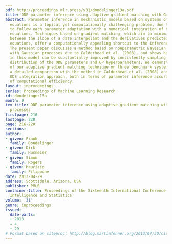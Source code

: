 ```yaml
---
pdf: http://proceedings.mlr.press/v31/dondelinger13a.pdf
title: ODE parameter inference using adaptive gradient matching with Gaussian processes
abstract: Parameter inference in mechanistic models based on systems of coupled differential
  equations is a topical yet computationally challenging problem, due to the need
  to follow each parameter adaptation with a numerical integration of the differential
  equations. Techniques based on gradient matching, which aim to minimize the discrepancy
  between the slope of a data interpolant and the derivatives predicted from the differential
  equations, offer a computationally appealing shortcut to the inference  problem.
  The present paper discusses a method based on nonparametric Bayesian statistics
  with Gaussian processes due to Calderhead et al. (2008), and shows how inference
  in this model can be substantially improved by consistently sampling from the joint
  distribution of the ODE parameters and GP hyperparameters. We demonstrate the efficiency
  of our adaptive gradient matching technique on three benchmark systems, and perform
  a detailed comparison with the method in Calderhead et al. (2008) and the explicit
  ODE integration approach, both in terms of parameter inference accuracy and in terms
  of computational efficiency.
layout: inproceedings
series: Proceedings of Machine Learning Research
id: dondelinger13a
month: 0
tex_title: ODE parameter inference using adaptive gradient matching with Gaussian
  processes
firstpage: 216
lastpage: 228
page: 216-228
sections: 
author:
- given: Frank
  family: Dondelinger
- given: Dirk
  family: Husmeier
- given: Simon
  family: Rogers
- given: Maurizio
  family: Filippone
date: 2013-04-29
address: Scottsdale, Arizona, USA
publisher: PMLR
container-title: Proceedings of the Sixteenth International Conference on Artificial
  Intelligence and Statistics
volume: '31'
genre: inproceedings
issued:
  date-parts:
  - 2013
  - 4
  - 29
# Format based on citeproc: http://blog.martinfenner.org/2013/07/30/citeproc-yaml-for-bibliographies/
---
```

